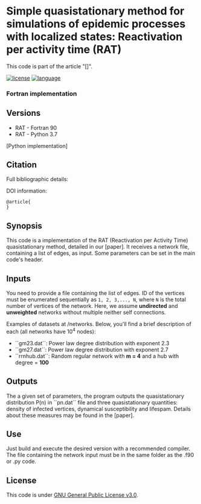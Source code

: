 # Simple quasistationary method for simulations of epidemic processes with localized states: Reactivation per activity time (RAT)

This code is part of the article "[]".

[![license](https://img.shields.io/badge/licence-GPLv3-brightgreen.svg)](http://choosealicense.com/licenses/gpl-3.0/)
[![language](https://img.shields.io/badge/built%20with-Fortran-blue.svg)](https://gcc.gnu.org/fortran/)

### Fortran implementation

## Versions

* RAT - Fortran 90
* RAT - Python 3.7 

[Python implementation]

## Citation

Full bibliographic details: 

DOI information: 

```
@article{
}
```

## Synopsis

This code is a implementation of the RAT (Reactivation per Activity Time) quasistationary method, detailed in our [paper]. It receives a network file, containing a list of edges, as input. Some parameters can be set in the main code's header. 

## Inputs

You need to provide a file containing the list of edges. ID of the vertices must be enumerated sequentially as `1, 2, 3,..., N`, where `N` is the total number of vertices of the network. Here, we assume  __undirected__ and __unweighted__ networks without multiple neither self connections.

Examples of datasets at /networks. Below, you'll find a brief description of each (all networks have 10<sup>4</sup> nodes):

* ´´gm23.dat´´: Power law degree distribution with exponent 2.3
* ´´gm27.dat´´: Power law degree distribution with exponent 2.7
* ´´rrnhub.dat´´: Random regular network with **m = 4** and a hub with degree = **100**

## Outputs

The a given set of parameters, the program outputs the quasistationary distribution P(n) in ´´pn.dat´´ file and three quasistationary quantities: density of infected vertices, dynamical susceptibility and lifespam. Details about these measures may be found in the [paper].

## Use
Just build and execute the desired version with a recommended compiler. The file containing the network input must be in the same folder as the .f90 or .py code.

## License

This code is under [GNU General Public License v3.0](http://choosealicense.com/licenses/gpl-3.0/).

